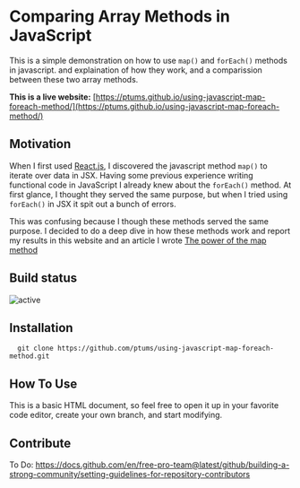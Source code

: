 # Comparing Array Methods in JavaScript

This is a simple demonstration on how to use ```map()``` and ```forEach()``` methods in javascript. and explaination of how they work, and a comparission between these two array methods.

**This is a live website:** [https://ptums.github.io/using-javascript-map-foreach-method/](https://ptums.github.io/using-javascript-map-foreach-method/)

## Motivation

When I first used [React.js](https://reactjs.org), I discovered the javascript method ```map()``` to iterate over data in JSX. Having some previous experience writing functional code in JavaScript I already knew about the ```forEach()``` method.  At first glance, I thought they served the same purpose, but when I tried using ```forEach()``` in JSX it spit out a bunch of errors.

This was confusing because I though these methods served the same purpose. I decided to do a deep dive in how these methods work and report my results in this website and an article I wrote [The power of the map method](https://medium.com/@petertumulty/the-power-of-the-map-method-4db6b1a73655)

## Build status

![active](https://www.repostatus.org/badges/latest/active.svg)

## Installation

``` 
  git clone https://github.com/ptums/using-javascript-map-foreach-method.git

```

## How To Use

This is a basic HTML document, so feel free to open it up in your favorite code editor, create your own branch, and start modifying.

## Contribute

To Do: https://docs.github.com/en/free-pro-team@latest/github/building-a-strong-community/setting-guidelines-for-repository-contributors

